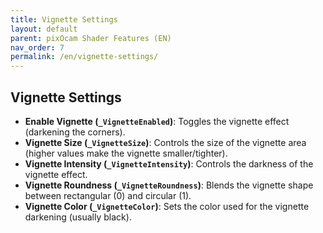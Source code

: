 ```yaml
---
title: Vignette Settings
layout: default
parent: pixOcam Shader Features (EN)
nav_order: 7
permalink: /en/vignette-settings/
---
```


## Vignette Settings

*   **Enable Vignette (`_VignetteEnabled`)**:
    Toggles the vignette effect (darkening the corners).
*   **Vignette Size (`_VignetteSize`)**:
    Controls the size of the vignette area (higher values make the vignette smaller/tighter).
*   **Vignette Intensity (`_VignetteIntensity`)**:
    Controls the darkness of the vignette effect.
*   **Vignette Roundness (`_VignetteRoundness`)**:
    Blends the vignette shape between rectangular (0) and circular (1).
*   **Vignette Color (`_VignetteColor`)**:
    Sets the color used for the vignette darkening (usually black). 